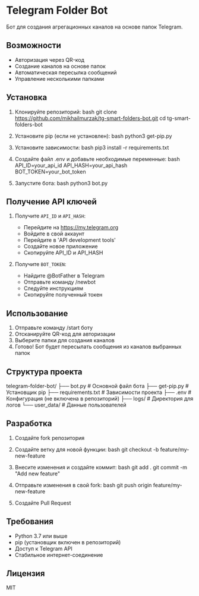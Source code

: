 # Telegram Folder Bot

Бот для создания агрегационных каналов на основе папок Telegram.

## Возможности

- Авторизация через QR-код
- Создание каналов на основе папок
- Автоматическая пересылка сообщений
- Управление несколькими папками

## Установка

1. Клонируйте репозиторий:
bash
git clone https://github.com/mikhailmurzak/tg-smart-folders-bot.git
cd tg-smart-folders-bot

2. Установите pip (если не установлен):
bash
python3 get-pip.py

3. Установите зависимости:
bash
pip3 install -r requirements.txt

4. Создайте файл .env и добавьте необходимые переменные:
bash
API_ID=your_api_id
API_HASH=your_api_hash
BOT_TOKEN=your_bot_token

5. Запустите бота:
bash
python3 bot.py

## Получение API ключей

1. Получите `API_ID` и `API_HASH`:
   - Перейдите на https://my.telegram.org
   - Войдите в свой аккаунт
   - Перейдите в 'API development tools'
   - Создайте новое приложение
   - Скопируйте API_ID и API_HASH

2. Получите `BOT_TOKEN`:
   - Найдите @BotFather в Telegram
   - Отправьте команду /newbot
   - Следуйте инструкциям
   - Скопируйте полученный токен

## Использование

1. Отправьте команду /start боту
2. Отсканируйте QR-код для авторизации
3. Выберите папки для создания каналов
4. Готово! Бот будет пересылать сообщения из каналов выбранных папок

## Структура проекта
telegram-folder-bot/
├── bot.py # Основной файл бота
├── get-pip.py # Установщик pip
├── requirements.txt # Зависимости проекта
├── .env # Конфигурация (не включена в репозиторий)
├── logs/ # Директория для логов
└── user_data/ # Данные пользователей

## Разработка

1. Создайте fork репозитория
2. Создайте ветку для новой функции:
bash
git checkout -b feature/my-new-feature

3. Внесите изменения и создайте коммит:
bash
git add .
git commit -m "Add new feature"

4. Отправьте изменения в свой fork:
bash
git push origin feature/my-new-feature

5. Создайте Pull Request

## Требования

- Python 3.7 или выше
- pip (установщик включен в репозиторий)
- Доступ к Telegram API
- Стабильное интернет-соединение

## Лицензия

MIT